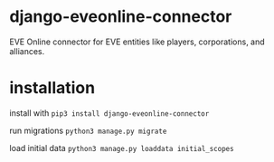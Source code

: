 # django-eveonline-connector
EVE Online connector for EVE entities like players, corporations, and alliances.


# installation
install with `pip3 install django-eveonline-connector`

run migrations `python3 manage.py migrate`

load initial data `python3 manage.py loaddata initial_scopes`